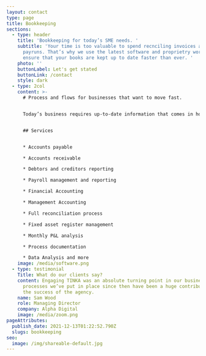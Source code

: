 ```yaml
---
layout: contact
type: page
title: Bookkeeping
sections:
  - type: header
    title: 'Bookkeeping for today’s SME needs. '
    subtitle: 'Your time is too valuable to spend recnciling invoices and doing
      payruns. That’s why we use the latest software and proprietry workflow to
      ensure that your books are kept up to date faster than ever. '
    photo: ''
    buttonLabel: Let's get stated
    buttonLink: /contact
    style: dark
  - type: 2col
    content: >-
      # Process and flows for businesses that want to move fast.


      Today’s business requires up-to-date information that comes in hours, not weeks. Tinka leverages the best from financial and communication platforms to be integrated into your team. 


      ## Services


      * Accounts payable

      * Accounts receivable

      * Debtors and creditors reporting

      * Payroll management and reporting

      * Financial Accounting

      * Management Accounting

      * Full reconciliation process

      * Fixed asset register management

      * Monthly P&L analysis

      * Process documentation

      * Data Analysis and more
    image: /media/software.png
  - type: testimonial
    Title: What do our clients say?
    content: Engaging TINKA was an absolute turning point in our business. The
      processes we’ve put in place since then have been a huge contributor to
      the success of the agency.
    name: Sam Wood
    role: Managing Director
    company: Alpha Digital
    image: /media/zoom.png
pageAttributes:
  publish_date: 2021-12-13T01:22:52.790Z
  slugs: bookkeeping
seo:
  image: /img/shareable-default.jpg
---
```

